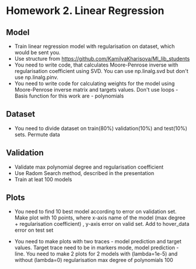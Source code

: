 # Homework 2. Linear Regression

## Model
- Train linear regression model with regularisation on dataset, which would be sent you.
- Use structure from https://github.com/KamilyaKharisova/Ml_lib_students
- You need to write code, that calculates Moore-Penrose inverse with regularisation coefficient using SVD. You can use np.linalg.svd but don't use np.linalg.pinv.
- You need to write code for calculating weights for the model using Moore-Penrose inverse matrix and targets values. Don't use loops
-Basis function for this work are - polynomials

## Dataset
- You need to divide dataset on train(80%) validation(10%) and test(10%) sets. Permute data 

## Validation
- Validate max polynomial degree and regularisation coefficient
- Use Radom Search method, described in the presentation
- Train at leat 100 models

## Plots
- You need to find 10 best model according to error on validation set. Make plot with 10 points, where x-axis name of the model (max degree + regularisation coefficient) , y-axis error on valid set. Add to hover_data error on test set

- You need to make plots with two traces - model prediction and target values. Target trace need to be in markers mode,   model prediction - line. You need to make 2 plots for 2 models with (lambda=1e-5) and without (lambda=0) regularisation max degree of polynomials 100

